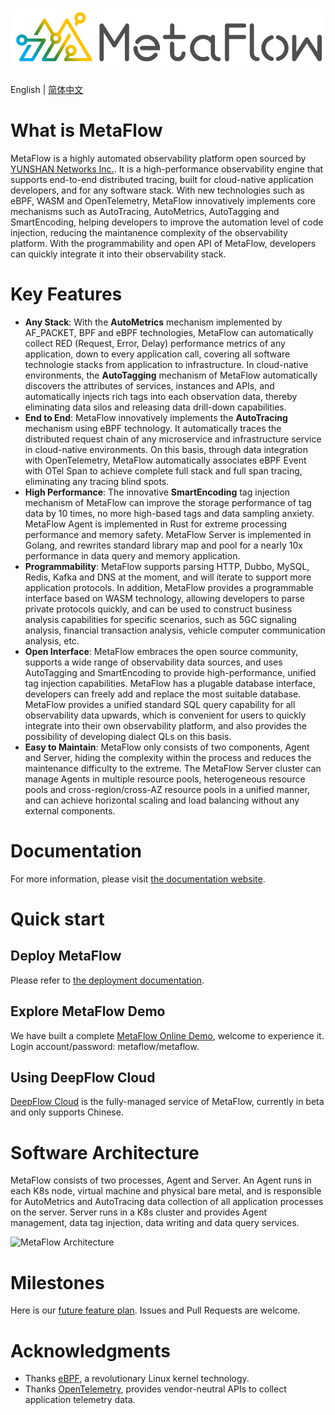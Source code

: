 ![MetaFlow](./docs/metaflow-logo.svg)
=====================================

English | [简体中文](./README-CN.md)

# What is MetaFlow

MetaFlow is a highly automated observability platform open sourced by [YUNSHAN Networks Inc.](https://yunshan.net). It is a high-performance observability engine that supports end-to-end distributed tracing, built for cloud-native application developers, and for any software stack. With new technologies such as eBPF, WASM and OpenTelemetry, MetaFlow innovatively implements core mechanisms such as AutoTracing, AutoMetrics, AutoTagging and SmartEncoding, helping developers to improve the automation level of code injection, reducing the maintanence complexity of the observability platform. With the programmability and open API of MetaFlow, developers can quickly integrate it into their observability stack.

# Key Features

- **Any Stack**: With the **AutoMetrics** mechanism implemented by AF\_PACKET, BPF and eBPF technologies, MetaFlow can automatically collect RED (Request, Error, Delay) performance metrics of any application, down to every application call, covering all software technologie stacks from application to infrastructure. In cloud-native environments, the **AutoTagging** mechanism of MetaFlow automatically discovers the attributes of services, instances and APIs, and automatically injects rich tags into each observation data, thereby eliminating data silos and releasing data drill-down capabilities.
- **End to End**: MetaFlow innovatively implements the **AutoTracing** mechanism using eBPF technology. It automatically traces the distributed request chain of any microservice and infrastructure service in cloud-native environments. On this basis, through data integration with OpenTelemetry, MetaFlow automatically associates eBPF Event with OTel Span to achieve complete full stack and full span tracing, eliminating any tracing blind spots.
- **High Performance**: The innovative **SmartEncoding** tag injection mechanism of MetaFlow can improve the storage performance of tag data by 10 times, no more high-based tags and data sampling anxiety. MetaFlow Agent is implemented in Rust for extreme processing performance and memory safety. MetaFlow Server is implemented in Golang, and rewrites standard library map and pool for a nearly 10x performance in data query and memory application.
- **Programmability**: MetaFlow supports parsing HTTP, Dubbo, MySQL, Redis, Kafka and DNS at the moment, and will iterate to support more application protocols. In addition, MetaFlow provides a programmable interface based on WASM technology, allowing developers to parse private protocols quickly, and can be used to construct business analysis capabilities for specific scenarios, such as 5GC signaling analysis, financial transaction analysis, vehicle computer communication analysis, etc.
- **Open Interface**: MetaFlow embraces the open source community, supports a wide range of observability data sources, and uses AutoTagging and SmartEncoding to provide high-performance, unified tag injection capabilities. MetaFlow has a plugable database interface, developers can freely add and replace the most suitable database. MetaFlow provides a unified standard SQL query capability for all observability data upwards, which is convenient for users to quickly integrate into their own observability platform, and also provides the possibility of developing dialect QLs on this basis.
- **Easy to Maintain**: MetaFlow only consists of two components, Agent and Server, hiding the complexity within the process and reduces the maintenance difficulty to the extreme. The MetaFlow Server cluster can manage Agents in multiple resource pools, heterogeneous resource pools and cross-region/cross-AZ resource pools in a unified manner, and can achieve horizontal scaling and load balancing without any external components.

# Documentation

For more information, please visit [the documentation website](https://deepflow.yunshan.net/metaflow-docs/).

# Quick start

## Deploy MetaFlow

Please refer to [the deployment documentation](https://deepflow.yunshan.net/metaflow-docs/install/all-in-one/).

## Explore MetaFlow Demo

We have built a complete [MetaFlow Online Demo](https://demo.metaflow.yunshan.net/), welcome to experience it. Login account/password: metaflow/metaflow.

## Using DeepFlow Cloud

[DeepFlow Cloud](https://deepflow.yunshan.net/) is the fully-managed service of MetaFlow, currently in beta and only supports Chinese.

# Software Architecture

MetaFlow consists of two processes, Agent and Server. An Agent runs in each K8s node, virtual machine and physical bare metal, and is responsible for AutoMetrics and AutoTracing data collection of all application processes on the server. Server runs in a K8s cluster and provides Agent management, data tag injection, data writing and data query services.

![MetaFlow Architecture](./docs/metaflow-architecture.png)

# Milestones

Here is our [future feature plan](https://github.com/metaflowys/docs/blob/main/01-about/04-milestone.md). Issues and Pull Requests are welcome.

# Acknowledgments

- Thanks [eBPF](https://ebpf.io/), a revolutionary Linux kernel technology.
- Thanks [OpenTelemetry](https://opentelemetry.io/), provides vendor-neutral APIs to collect application telemetry data.
